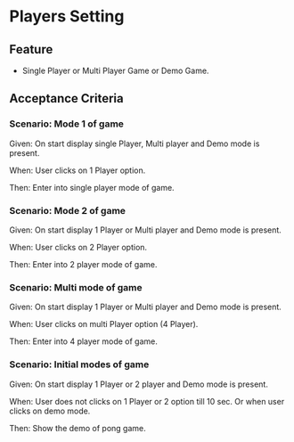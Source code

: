 # Players Setting

## Feature

- Single Player or Multi Player Game or Demo Game.

## Acceptance Criteria

### Scenario: Mode 1 of game

  Given: On start display single Player, Multi player and Demo mode is present.

  When: User clicks on 1 Player option.

  Then: Enter into single player mode of game.

### Scenario: Mode 2 of game

  Given: On start display 1 Player or Multi player and Demo mode is present.

  When: User clicks on 2 Player option.

  Then: Enter into 2 player mode of game.
  
### Scenario: Multi mode of game

  Given: On start display 1 Player or Multi player and Demo mode is present.

  When: User clicks on multi Player option (4 Player).

  Then: Enter into 4 player mode of game.
  
### Scenario: Initial modes of game

  Given: On start display 1 Player or 2 player and Demo mode is present.

  When: User does not clicks on 1 Player or 2 option till 10 sec.
  Or when user clicks on demo mode.

  Then: Show the demo of pong game.
